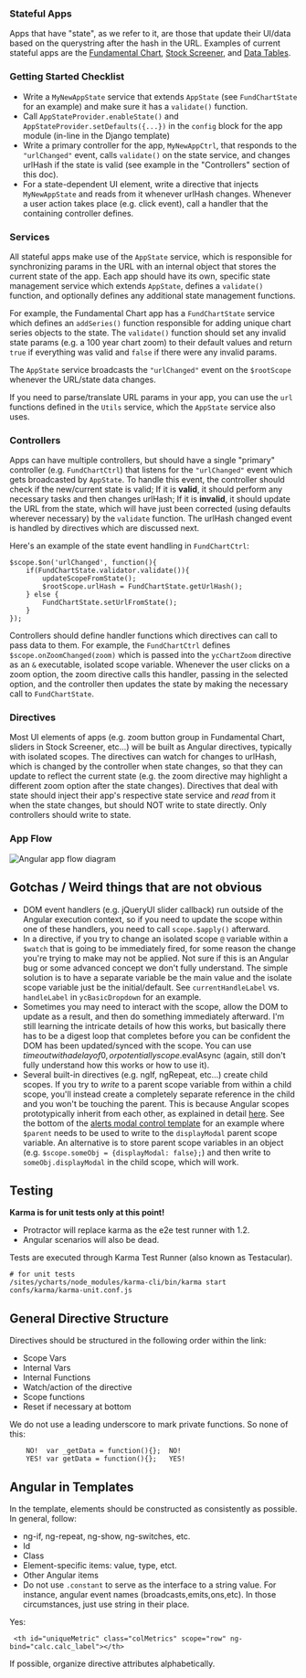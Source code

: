 ### Stateful Apps

Apps that have "state", as we refer to it, are those that update their UI/data based on the querystring after the hash in the URL. Examples of current stateful apps are the [Fundamental Chart](http://ycharts.com/charts/fundamental_chart), [Stock Screener](http://ycharts.com/stock_screener), and [Data Tables](http://ycharts.com/export_center/multicompany_comparison).

### Getting Started Checklist
* Write a `MyNewAppState` service that extends `AppState` (see `FundChartState` for an example) and make sure it has a `validate()` function.
* Call `AppStateProvider.enableState()` and `AppStateProvider.setDefaults({...})` in the `config` block for the app module (in-line in the Django template)
* Write a primary controller for the app, `MyNewAppCtrl`, that responds to the `"urlChanged"` event, calls `validate()` on the state service, and changes urlHash if the state is valid (see example in the "Controllers" section of this doc).
* For a state-dependent UI element, write a directive that injects `MyNewAppState` and reads from it whenever urlHash changes. Whenever a user action takes place (e.g. click event), call a handler that the containing controller defines.

### Services
All stateful apps make use of the `AppState` service, which is responsible for synchronizing params in the URL with an internal object that stores the current state of the app. Each app should have its own, specific state management service which extends `AppState`, defines a `validate()` function, and optionally defines any additional state management functions.

For example, the Fundamental Chart app has a `FundChartState` service which defines an `addSeries()` function responsible for adding unique chart series objects to the state. The `validate()` function should set any invalid state params (e.g. a 100 year chart zoom) to their default values and return `true` if everything was valid and `false` if there were any invalid params.

The `AppState` service broadcasts the `"urlChanged"` event on the `$rootScope` whenever the URL/state data changes.

If you need to parse/translate URL params in your app, you can use the `url` functions defined in the `Utils` service, which the `AppState` service also uses.

### Controllers
Apps can have multiple controllers, but should have a single "primary" controller (e.g. `FundChartCtrl`) that listens for the `"urlChanged"` event which gets broadcasted by `AppState`. To handle this event, the controller should check if the new/current state is valid; If it is __valid__, it should perform any necessary tasks and then changes urlHash; If it is __invalid__, it should update the URL from the state, which will have just been corrected (using defaults wherever necessary) by the `validate` function. The urlHash changed event is handled by directives which are discussed next.

Here's an example of the state event handling in `FundChartCtrl`:

```
$scope.$on('urlChanged', function(){
    if(FundChartState.validator.validate()){
        updateScopeFromState();
        $rootScope.urlHash = FundChartState.getUrlHash();
    } else {
        FundChartState.setUrlFromState();
    }
});
```

Controllers should define handler functions which directives can call to pass data to them. For example, the `FundChartCtrl` defines `$scope.onZoomChanged(zoom)` which is passed into the `ycChartZoom` directive as an `&` executable, isolated scope variable. Whenever the user clicks on a zoom option, the zoom directive calls this handler, passing in the selected option, and the controller then updates the state by making the necessary call to `FundChartState`.

### Directives
Most UI elements of apps (e.g. zoom button group in Fundamental Chart, sliders in Stock Screener, etc...) will be built as Angular directives, typically with isolated scopes. The directives can watch for changes to urlHash, which is changed by the controller when state changes, so that they can update to reflect the current state (e.g. the zoom directive may highlight a different zoom option after the state changes). Directives that deal with state should inject their app's respective state service and *read* from it when the state changes, but should NOT write to state directly. Only controllers should write to state.

### App Flow
![Angular app flow diagram](http://i.imgur.com/OPp8rcE.png)

## Gotchas / Weird things that are not obvious
* DOM event handlers (e.g. jQueryUI slider callback) run outside of the Angular execution context, so if you need to update the scope within one of these handlers, you need to call `scope.$apply()` afterward.
* In a directive, if you try to change an isolated scope `@` variable within a `$watch` that is going to be immediately fired, for some reason the change you're trying to make may not be applied. Not sure if this is an Angular bug or some advanced concept we don't fully understand. The simple solution is to have a separate variable be the main value and the isolate scope variable just be the initial/default. See `currentHandleLabel` vs. `handleLabel` in `ycBasicDropdown` for an example.
* Sometimes you may need to interact with the scope, allow the DOM to update as a result, and then do something immediately afterward. I'm still learning the intricate details of how this works, but basically there has to be a digest loop that completes before you can be confident the DOM has been updated/synced with the scope. You can use $timeout with a delay of 0, or potentially scope.$evalAsync (again, still don't fully understand how this works or how to use it).
* Several built-in directives (e.g. ngIf, ngRepeat, etc...) create child scopes. If you try to *write* to a parent scope variable from within a child scope, you'll instead create a completely separate reference in the child and you won't be touching the parent. This is because Angular scopes prototypically inherit from each other, as explained in detail [here](http://stackoverflow.com/questions/14049480/what-are-the-nuances-of-scope-prototypal-prototypical-inheritance-in-angularjs). See the bottom of the [alerts modal control template](https://github.com/ycharts/ycharts/blob/develop/templates/alerts/js/angular/alerts_modal_control.html#L79) for an example where `$parent` needs to be used to write to the `displayModal` parent scope variable. An alternative is to store parent scope variables in an object (e.g. `$scope.someObj = {displayModal: false};`) and then write to `someObj.displayModal` in the child scope, which will work.

## Testing

**Karma is for unit tests only at this point!**

* Protractor will replace karma as the e2e test runner with 1.2.
* Angular scenarios will also be dead.

Tests are executed through Karma Test Runner (also known as Testacular).

    # for unit tests
    /sites/ycharts/node_modules/karma-cli/bin/karma start confs/karma/karma-unit.conf.js

## General Directive Structure

Directives should be structured in the following order within the link:

* Scope Vars
* Internal Vars
* Internal Functions
* Watch/action of the directive
* Scope functions
* Reset if necessary at bottom

We do not use a leading underscore to mark private functions. So none of this:

        NO!  var _getData = function(){};  NO!
        YES! var getData = function(){};   YES!

## Angular in Templates
In the template, elements should be constructed as consistently as possible.  In general, follow:

* ng-if, ng-repeat, ng-show, ng-switches, etc.
* Id
* Class
* Element-specific items: value, type, etct.
* Other Angular items
* Do not use `.constant` to serve as the interface to a string value. For instance, angular event names (broadcasts,emits,ons,etc). In those circumstances, just use string in their place.

Yes:

     <th id="uniqueMetric" class="colMetrics" scope="row" ng-bind="calc.calc_label"></th>

If possible, organize directive attributes alphabetically.